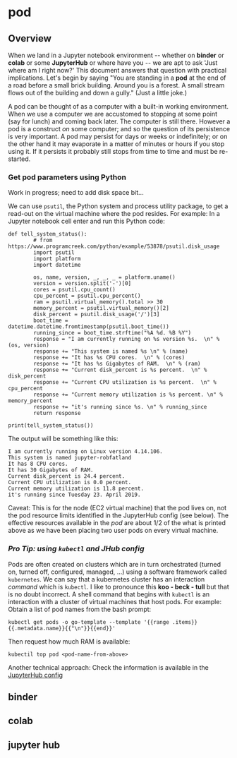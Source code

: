 # pod

## Overview

When we land in a Jupyter notebook environment -- whether on **binder** or **colab** or some **JupyterHub**
or where have you -- we are
apt to ask 'Just where am I right now?' This document answers that question with practical implications. Let's 
begin by saying "You are standing in a **pod** at the end of a road before a small brick building.
Around you is a forest.  A small stream flows out of the building and down a gully." (Just a little joke.)

A pod can be thought of as a computer with a built-in working environment. When we use a computer we are 
accustomed to stopping at some point (say for lunch) and coming back later. The computer is still
there. However a pod is a construct *on* some computer; and so the question of its persistence is very
important. A pod may persist for days or weeks or indefinitely; or on the other hand it may evaporate in a 
matter of minutes or hours if you stop using it.  If it persists it probably still stops from time to time
and must be re-started. 

### Get pod parameters using Python

Work in progress; need to add disk space bit...

We can use `psutil`, the Python system and process utility package, to get a read-out on the virtual machine
where the pod resides. For example: In a Jupyter notebook cell enter and run this Python code: 

```
def tell_system_status():
        # from https://www.programcreek.com/python/example/53878/psutil.disk_usage
        import psutil
        import platform
        import datetime

        os, name, version, _, _, _ = platform.uname()
        version = version.split('-')[0]
        cores = psutil.cpu_count()
        cpu_percent = psutil.cpu_percent()
        ram = psutil.virtual_memory().total >> 30
        memory_percent = psutil.virtual_memory()[2]
        disk_percent = psutil.disk_usage('/')[3]
        boot_time = datetime.datetime.fromtimestamp(psutil.boot_time())
        running_since = boot_time.strftime("%A %d. %B %Y")
        response = "I am currently running on %s version %s.  \n" % (os, version)
        response += "This system is named %s \n" % (name)
        response += "It has %s CPU cores.  \n" % (cores)
        response += "It has %s Gigabytes of RAM.  \n" % (ram)
        response += "Current disk_percent is %s percent.  \n" % disk_percent
        response += "Current CPU utilization is %s percent.  \n" % cpu_percent
        response += "Current memory utilization is %s percent. \n" % memory_percent
        response += "it's running since %s. \n" % running_since
        return response 
    
print(tell_system_status())
```

The output will be something like this: 

```
I am currently running on Linux version 4.14.106.  
This system is named jupyter-robfatland 
It has 8 CPU cores.  
It has 30 Gigabytes of RAM.  
Current disk_percent is 24.4 percent.  
Current CPU utilization is 0.0 percent.  
Current memory utilization is 11.8 percent. 
it's running since Tuesday 23. April 2019.
```

Caveat: This is for the node (EC2 virtual machine) that the pod lives on, not the pod resource limits identified in the 
JupyterHub config (see below). The effective resources available in the *pod* are about 1/2 of the what is printed above 
as we have been placing two user pods on every virtual machine. 


### ***Pro Tip: using `kubectl` and JHub config***

Pods are often created on clusters which are in turn orchestrated (turned on, turned off, 
configured, managed, ...) using a software framework called `kubernetes`. We can say that a kubernetes cluster has 
an interaction *command* which is `kubectl`. I like to pronounce this **koo - beck - tull** but that is no doubt 
incorrect. A shell command that begins with `kubectl` is an interaction with a cluster of 
virtual machines that host pods. For example: Obtain a list of pod names from the bash prompt: 

```
kubectl get pods -o go-template --template '{{range .items}}{{.metadata.name}}{{"\n"}}{{end}}'
```
Then request how much RAM is available:
```
kubectil top pod <pod-name-from-above>
```

Another technical approach: Check the information is available in the 
[JupyterHub config](https://github.com/pangeo-data/pangeo-cloud-federation/blob/eef3a575973f9789bcdb496b794e2334a88b4661/deployments/nasa/config/common.yaml#L59-L64)


## binder

## colab

## jupyter hub
